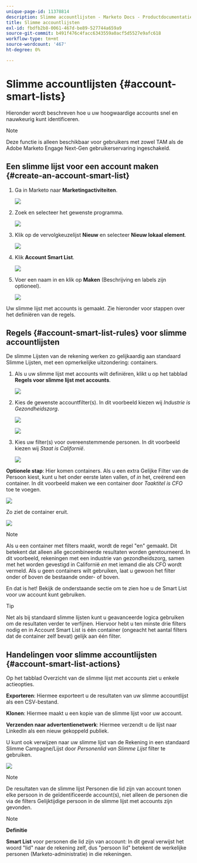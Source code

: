 ```yaml
---
unique-page-id: 11378814
description: Slimme accountlijsten - Marketo Docs - Productdocumentatie
title: Slimme accountlijsten
exl-id: fbdfb2b8-0061-467d-be89-527744a659a9
source-git-commit: b491f476c4facc6343559a0acf5d5527e9afc618
workflow-type: tm+mt
source-wordcount: '467'
ht-degree: 0%

---
```


# Slimme accountlijsten {#account-smart-lists}

Hieronder wordt beschreven hoe u uw hoogwaardige accounts snel en nauwkeurig kunt identificeren.

>[!NOTE]
>
>Deze functie is alleen beschikbaar voor gebruikers met zowel TAM als de Adobe Marketo Engage Next-Gen gebruikerservaring ingeschakeld.

## Een slimme lijst voor een account maken {#create-an-account-smart-list}

1. Ga in Marketo naar **Marketingactiviteiten**.

   ![](assets/account-smart-lists-1.png)

1. Zoek en selecteer het gewenste programma.

   ![](assets/account-smart-lists-2.png)

1. Klik op de vervolgkeuzelijst **Nieuw** en selecteer **Nieuw lokaal element**.

   ![](assets/account-smart-lists-3.png)

1. Klik **Account Smart List**.

   ![](assets/account-smart-lists-4.png)

1. Voer een naam in en klik op **Maken** (Beschrijving en labels zijn optioneel).

   ![](assets/account-smart-lists-5.png)

Uw slimme lijst met accounts is gemaakt. Zie hieronder voor stappen over het definiëren van de regels.

## Regels {#account-smart-list-rules} voor slimme accountlijsten

De slimme Lijsten van de rekening werken zo gelijkaardig aan standaard Slimme Lijsten, met een opmerkelijke uitzondering: containers.

1. Als u uw slimme lijst met accounts wilt definiëren, klikt u op het tabblad **Regels voor slimme lijst met accounts**.

   ![](assets/account-smart-lists-6.png)

1. Kies de gewenste accountfilter(s). In dit voorbeeld kiezen wij _Industrie is Gezondheidszorg_.

   ![](assets/account-smart-lists-7.png)

   ![](assets/account-smart-lists-8.png)

1. Kies uw filter(s) voor overeenstemmende personen. In dit voorbeeld kiezen wij _Staat is Californië_.

   ![](assets/account-smart-lists-9.png)

**Optionele stap**: Hier komen containers. Als u een extra Gelijke Filter van de Persoon kiest, kunt u het onder eerste laten vallen, of _in_ het, creërend een container. In dit voorbeeld maken we een container door _Taaktitel is CFO_ toe te voegen.

![](assets/account-smart-lists-10.png)

Zo ziet de container eruit.

![](assets/account-smart-lists-11.png)

>[!NOTE]
>
>Als u een container met filters maakt, wordt de regel &quot;en&quot; gemaakt. Dit betekent dat alleen alle gecombineerde resultaten worden geretourneerd. In dit voorbeeld, rekeningen met een industrie van gezondheidszorg, samen met het worden gevestigd in Californië _en_ met iemand die als CFO wordt vermeld. Als u geen containers wilt gebruiken, laat u gewoon het filter onder of boven de bestaande onder- of boven.

En dat is het! Bekijk de onderstaande sectie om te zien hoe u de Smart List voor uw account kunt gebruiken.

>[!TIP]
>
>Net als bij standaard slimme lijsten kunt u geavanceerde logica gebruiken om de resultaten verder te verfijnen. Hiervoor hebt u ten minste drie filters nodig en in Account Smart List is één container (ongeacht het aantal filters dat de container zelf bevat) gelijk aan één filter.

## Handelingen voor slimme accountlijsten {#account-smart-list-actions}

Op het tabblad Overzicht van de slimme lijst met accounts ziet u enkele actieopties.

**Exporteren**: Hiermee exporteert u de resultaten van uw slimme accountlijst als een CSV-bestand.

**Klonen**: Hiermee maakt u een kopie van de slimme lijst voor uw account.

**Verzenden naar advertentienetwerk**: Hiermee verzendt u de lijst naar LinkedIn als een nieuw gekoppeld publiek.

U kunt ook verwijzen naar uw slimme lijst van de Rekening in een standaard Slimme Campagne/Lijst door _Personenlid van Slimme Lijst_ filter te gebruiken.

![](assets/account-smart-lists-12.png)

>[!NOTE]
>
>De resultaten van de slimme lijst Personen die lid zijn van account tonen elke persoon in de geïdentificeerde account(s), niet alleen de personen die via de filters Gelijktijdige persoon in de slimme lijst met accounts zijn gevonden.

>[!NOTE]
>
>**Definitie**
>
>**Smart List** voor personen die lid zijn van account: In dit geval verwijst het woord &quot;lid&quot; naar de rekening zelf, dus &quot;persoon lid&quot; betekent de werkelijke personen (Marketo-administratie) in die rekeningen.
